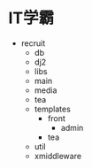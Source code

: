 # IT学霸
- recruit
  - db
  - dj2
  - libs
  - main
  - media
  - tea
  - templates
    - front
      - admin
    - tea
  - util
  - xmiddleware
